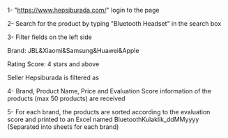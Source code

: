 1- "https://www.hepsiburada.com/&quot; login to the page

2- Search for the product by typing "Bluetooth Headset" in the search box

3- Filter fields on the left side
  
  Brand: JBL&Xiaomi&Samsung&Huawei&Apple
  
  Rating Score: 4 stars and above
  
  Seller Hepsiburada is filtered as
  

4- Brand, Product Name, Price and Evaluation Score information of the products (max 50 products) are received

5- For each brand, the products are sorted according to the evaluation score and printed to an Excel named BluetoothKulaklik_ddMMyyyy (Separated into sheets for each brand)
